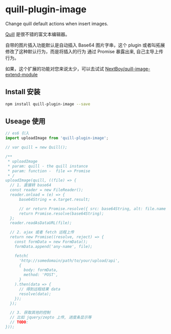 # quill-plugin-image

Change quill default actions when insert images.

[Quill](https://quilljs.com/docs/quickstart/) 是很不错的富文本编辑器。

自带的图片插入功能默认是自动插入 Base64 图片字串，这个 plugin 或者叫拓展修改了这种默认行为，而是将插入的行为 通过 Promise 暴露出来, 自己主导上传行为。

如果，这个扩展的功能对您来说太少，可以去试试  [NextBoy/quill-image-extend-module](https://github.com/NextBoy/quill-image-extend-module)

## Install 安装

```bash
npm install quill-plugin-image --save
```

## Useage 使用
```javascript
// es6 引入
import uploadImage from 'quill-plugin-image';

// var quill = new Quill();

/**
 * uploadImage
 * param: quill - the quill instance
 * param: function -  file => Promise
 * /
uploadImage(quill, ((file) => {
  // 1. 直接转 base64
  const reader = new FileReader();
  reader.onload = (e) => {
      base64String = e.target.result;

      // or return Promise.resolve({ src: base64String, alt: file.name });
      return Promise.resolve(base64String);
  };
  reader.readAsDataURL(file);

  // 2. ajax 或者 fetch 远程上传
  return new Promise((resolve, reject) => {
    const formData = new FormData();
    formData.append('any-name', file);

    fetch(
      'http://somedomain/path/to/your/upload/api',
      {
        body: formData,
        method: 'POST',
      }
    ).then(data => {
      // 得到远程结果 data
      resolve(data);
    });
  });

  // 3. 获取其他的控制
  // 比如 jquery/zepto 上传, 进度条显示等
  // TODO:
}));
```